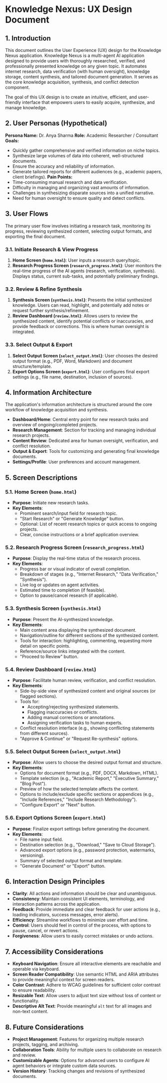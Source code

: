 # Knowledge Nexus: UX Design Document

## 1. Introduction

This document outlines the User Experience (UX) design for the Knowledge Nexus application. Knowledge Nexus is a multi-agent AI application designed to provide users with thoroughly researched, verified, and professionally presented knowledge on any given topic. It automates internet research, data verification (with human oversight), knowledge storage, content synthesis, and tailored document generation. It serves as the core knowledge acquisition, synthesis, and conflict detection component.

The goal of this UX design is to create an intuitive, efficient, and user-friendly interface that empowers users to easily acquire, synthesize, and manage knowledge.

## 2. User Personas (Hypothetical)

**Persona Name:** Dr. Anya Sharma
**Role:** Academic Researcher / Consultant
**Goals:**
*   Quickly gather comprehensive and verified information on niche topics.
*   Synthesize large volumes of data into coherent, well-structured documents.
*   Ensure the accuracy and reliability of information.
*   Generate tailored reports for different audiences (e.g., academic papers, client briefings).
**Pain Points:**
*   Time-consuming manual research and data verification.
*   Difficulty in managing and organizing vast amounts of information.
*   Challenges in synthesizing disparate sources into a unified narrative.
*   Need for human oversight to ensure quality and detect conflicts.

## 3. User Flows

The primary user flow involves initiating a research task, monitoring its progress, reviewing synthesized content, selecting output formats, and exporting the final document.

### 3.1. Initiate Research & View Progress

1.  **Home Screen (`home.html`)**: User inputs a research query/topic.
2.  **Research Progress Screen (`research_progress.html`)**: User monitors the real-time progress of the AI agents (research, verification, synthesis). Displays status, current sub-tasks, and potentially preliminary findings.

### 3.2. Review & Refine Synthesis

1.  **Synthesis Screen (`synthesis.html`)**: Presents the initial synthesized knowledge. Users can read, highlight, and potentially add notes or request further synthesis/refinement.
2.  **Review Dashboard (`review.html`)**: Allows users to review the synthesized content, identify potential conflicts or inaccuracies, and provide feedback or corrections. This is where human oversight is integrated.

### 3.3. Select Output & Export

1.  **Select Output Screen (`select_output.html`)**: User chooses the desired output format (e.g., PDF, Word, Markdown) and document structure/template.
2.  **Export Options Screen (`export.html`)**: User configures final export settings (e.g., file name, destination, inclusion of sources).

## 4. Information Architecture

The application's information architecture is structured around the core workflow of knowledge acquisition and synthesis.

*   **Dashboard/Home**: Central entry point for new research tasks and overview of ongoing/completed projects.
*   **Research Management**: Section for tracking and managing individual research projects.
*   **Content Review**: Dedicated area for human oversight, verification, and conflict resolution.
*   **Output & Export**: Tools for customizing and generating final knowledge documents.
*   **Settings/Profile**: User preferences and account management.

## 5. Screen Descriptions

### 5.1. Home Screen (`home.html`)

*   **Purpose**: Initiate new research tasks.
*   **Key Elements**:
    *   Prominent search/input field for research topic.
    *   "Start Research" or "Generate Knowledge" button.
    *   Optional: List of recent research topics or quick access to ongoing projects.
    *   Clear, concise instructions or a brief application overview.

### 5.2. Research Progress Screen (`research_progress.html`)

*   **Purpose**: Display the real-time status of the research process.
*   **Key Elements**:
    *   Progress bar or visual indicator of overall completion.
    *   Breakdown of stages (e.g., "Internet Research," "Data Verification," "Synthesis").
    *   Live log or updates on agent activities.
    *   Estimated time to completion (if feasible).
    *   Option to pause/cancel research (if applicable).

### 5.3. Synthesis Screen (`synthesis.html`)

*   **Purpose**: Present the AI-synthesized knowledge.
*   **Key Elements**:
    *   Main content area displaying the synthesized document.
    *   Navigation/outline for different sections of the synthesized content.
    *   Tools for interaction: highlighting, commenting, requesting more detail on specific points.
    *   Reference/source links integrated with the content.
    *   "Proceed to Review" button.

### 5.4. Review Dashboard (`review.html`)

*   **Purpose**: Facilitate human review, verification, and conflict resolution.
*   **Key Elements**:
    *   Side-by-side view of synthesized content and original sources (or flagged sections).
    *   Tools for:
        *   Accepting/rejecting synthesized statements.
        *   Flagging inaccuracies or conflicts.
        *   Adding manual corrections or annotations.
        *   Assigning verification tasks to human experts.
    *   Conflict resolution interface (e.g., showing conflicting statements from different sources).
    *   "Approve & Continue" or "Request Re-synthesis" options.

### 5.5. Select Output Screen (`select_output.html`)

*   **Purpose**: Allow users to choose the desired output format and structure.
*   **Key Elements**:
    *   Options for document format (e.g., PDF, DOCX, Markdown, HTML).
    *   Template selection (e.g., "Academic Report," "Executive Summary," "Blog Post").
    *   Preview of how the selected template affects the content.
    *   Options to include/exclude specific sections or appendices (e.g., "Include References," "Include Research Methodology").
    *   "Configure Export" or "Next" button.

### 5.6. Export Options Screen (`export.html`)

*   **Purpose**: Finalize export settings before generating the document.
*   **Key Elements**:
    *   File name input field.
    *   Destination selection (e.g., "Download," "Save to Cloud Storage").
    *   Advanced export options (e.g., password protection, watermarks, versioning).
    *   Summary of selected output format and template.
    *   "Generate Document" or "Export" button.

## 6. Interaction Design Principles

*   **Clarity**: All actions and information should be clear and unambiguous.
*   **Consistency**: Maintain consistent UI elements, terminology, and interaction patterns across the application.
*   **Feedback**: Provide immediate and clear feedback for user actions (e.g., loading indicators, success messages, error alerts).
*   **Efficiency**: Streamline workflows to minimize user effort and time.
*   **Control**: Users should feel in control of the process, with options to pause, cancel, or revert actions.
*   **Forgiveness**: Allow users to easily correct mistakes or undo actions.

## 7. Accessibility Considerations

*   **Keyboard Navigation**: Ensure all interactive elements are reachable and operable via keyboard.
*   **Screen Reader Compatibility**: Use semantic HTML and ARIA attributes to provide meaningful context for screen readers.
*   **Color Contrast**: Adhere to WCAG guidelines for sufficient color contrast to ensure readability.
*   **Resizable Text**: Allow users to adjust text size without loss of content or functionality.
*   **Descriptive Alt Text**: Provide meaningful `alt` text for all images and non-text content.

## 8. Future Considerations

*   **Project Management**: Features for organizing multiple research projects, tagging, and archiving.
*   **Collaboration Tools**: Ability for multiple users to collaborate on research and review.
*   **Customizable Agents**: Options for advanced users to configure AI agent behaviors or integrate custom data sources.
*   **Version History**: Tracking changes and revisions of synthesized documents.